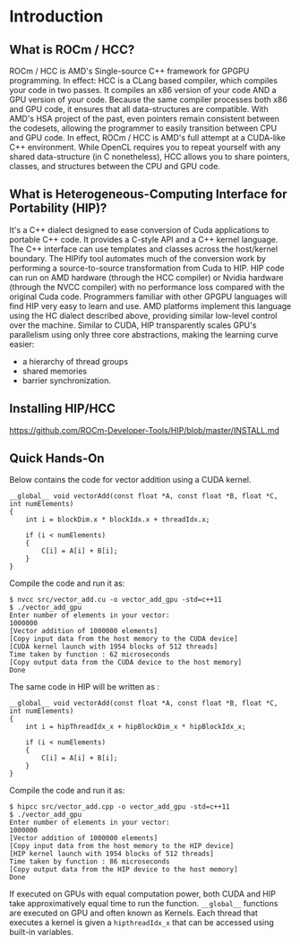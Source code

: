 # Introduction
## What is ROCm / HCC?
ROCm / HCC is AMD's Single-source C++ framework for GPGPU programming. In effect: HCC is a CLang based compiler, which compiles your code in two passes. It compiles an x86 version of your code AND a GPU version of your code.
Because the same compiler processes both x86 and GPU code, it ensures that all data-structures are compatible. With AMD's HSA project of the past, even pointers remain consistent between the codesets, allowing the programmer to easily transition between CPU and GPU code.
In effect, ROCm / HCC is AMD's full attempt at a CUDA-like C++ environment. While OpenCL requires you to repeat yourself with any shared data-structure (in C nonetheless), HCC allows you to share pointers, classes, and structures between the CPU and GPU code.

## What is Heterogeneous-Computing Interface for Portability (HIP)?
 It's a C++ dialect designed to ease conversion of Cuda applications to portable C++ code. It provides a C-style API and a C++ kernel language. The C++ interface can use templates and classes across the host/kernel boundary.
The HIPify tool automates much of the conversion work by performing a source-to-source transformation from Cuda to HIP. HIP code can run on AMD hardware (through the HCC compiler) or Nvidia hardware (through the NVCC compiler) with no performance loss compared with the original Cuda code.
Programmers familiar with other GPGPU languages will find HIP very easy to learn and use. AMD platforms implement this language using the HC dialect described above, providing similar low-level control over the machine.
Similar to CUDA, HIP transparently scales GPU's parallelism using only three core abstractions, making the learning curve easier:

* a hierarchy of thread groups
* shared memories
* barrier synchronization.
## Installing HIP/HCC
https://github.com/ROCm-Developer-Tools/HIP/blob/master/INSTALL.md
## Quick Hands-On 
Below contains the code for vector addition using a CUDA kernel. 
```
__global__ void vectorAdd(const float *A, const float *B, float *C, int numElements)
{
    int i = blockDim.x * blockIdx.x + threadIdx.x;

    if (i < numElements)
    {
        C[i] = A[i] + B[i];
    }
}
```
Compile the code and run it as:
```
$ nvcc src/vector_add.cu -o vector_add_gpu -std=c++11
$ ./vector_add_gpu
Enter number of elements in your vector:
1000000
[Vector addition of 1000000 elements]
[Copy input data from the host memory to the CUDA device]
[CUDA kernel launch with 1954 blocks of 512 threads]
Time taken by function : 62 microseconds
[Copy output data from the CUDA device to the host memory]
Done
```
The same code in HIP will be written as :
```
__global__ void vectorAdd(const float *A, const float *B, float *C, int numElements)
{
    int i = hipThreadIdx_x + hipBlockDim_x * hipBlockIdx_x;

    if (i < numElements)
    {
        C[i] = A[i] + B[i];
    }
}
```
Compile the code and run it as:
```
$ hipcc src/vector_add.cpp -o vector_add_gpu -std=c++11
$ ./vector_add_gpu
Enter number of elements in your vector:
1000000
[Vector addition of 1000000 elements]
[Copy input data from the host memory to the HIP device]
[HIP kernel launch with 1954 blocks of 512 threads]
Time taken by function : 86 microseconds
[Copy output data from the HIP device to the host memory]
Done
```

If executed on GPUs with equal computation power, both CUDA and HIP take approximatively equal time to run the function. 
`__global__` functions are executed on GPU and often known as Kernels.
Each thread that executes a kernel is given a `hipthreadIdx_x` that can be accessed using built-in variables.



